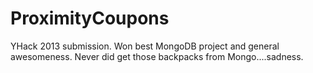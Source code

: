ProximityCoupons
================

YHack 2013 submission. Won best MongoDB project and general awesomeness. Never did get those backpacks from Mongo....sadness.

